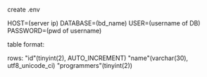 create .env

HOST=(server ip)
DATABASE=(bd_name)
USER=(username of DB)
PASSWORD=(pwd of username)



table format:

rows:
"id"(tinyint(2), AUTO_INCREMENT)
"name"(varchar(30),	utf8_unicode_ci)
"programmers"(tinyint(2))